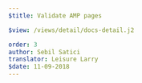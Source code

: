 ```yaml
---
$title: Validate AMP pages

$view: /views/detail/docs-detail.j2

order: 3
author: Sebil Satici
translator: Leisure Larry
$date: 11-09-2018
---
```

